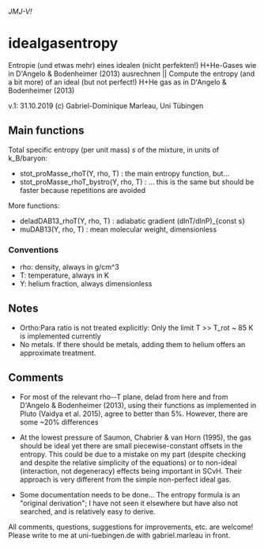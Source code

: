 _JMJ-V!_

# idealgasentropy
Entropie (und etwas mehr) eines idealen (nicht perfekten!) H+He-Gases wie in D'Angelo & Bodenheimer (2013) ausrechnen
|| Compute the entropy (and a bit more) of an ideal (but not perfect!) H+He gas as in D'Angelo & Bodenheimer (2013)

v.1: 31.10.2019 (c) Gabriel-Dominique Marleau, Uni Tübingen

## Main functions
Total specific entropy (per unit mass) _s_ of the mixture, in units of k_B/baryon:
- stot_proMasse_rhoT(Y, rho, T)        : the main entropy function, but...
- stot_proMasse_rhoT_bystro(Y, rho, T) : ... this is the same but should be faster because repetitions are avoided

More functions:
- deladDAB13_rhoT(Y, rho, T)           : adiabatic gradient (dlnT/dlnP)\_{const s}
- muDAB13(Y, rho, T)                   : mean molecular weight, dimensionless
 
### Conventions
- rho: density,         always in g/cm^3
- T:   temperature,     always in K
- Y:   helium fraction, always dimensionless

## Notes
- Ortho:Para ratio is not treated explicitly: Only the limit T >> T_rot ~ 85 K is implemented currently
- No metals. If there should be metals, adding them to helium offers an approximate treatment.

## Comments
- For most of the relevant rho--T plane, delad from here and from D'Angelo & Bodenheimer (2013), using their functions as implemented in Pluto (Vaidya et al. 2015), agree to better than 5%. However, there are some ~20% differences

- At the lowest pressure of Saumon, Chabrier & van Horn (1995), the gas should be ideal yet there are small piecewise-constant offsets in the entropy. This could be due to a mistake on my part (despite checking and despite the relative simplicity of the equations) or to non-ideal (interaction, not degeneracy) effects being important in SCvH. Their approach is very different from the simple non-perfect ideal gas.

- Some documentation needs to be done... The entropy formula is an "original derivation"; I have not seen it elsewhere but have also not searched, and is relatively easy to derive.


All comments, questions, suggestions for improvements, etc. are welcome! Please write to me at uni-tuebingen.de with gabriel.marleau in front.
